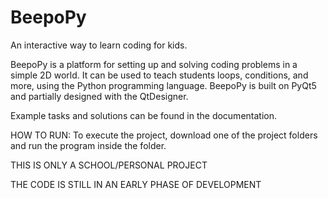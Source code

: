 # BeepoPy
An interactive way to learn coding for kids.

BeepoPy is a platform for setting up and solving coding problems in a simple 2D world.
It can be used to teach students loops, conditions, and more, using the Python programming language.
BeepoPy is built on PyQt5 and partially designed with the QtDesigner.

Example tasks and solutions can be found in the documentation.

HOW TO RUN:
To execute the project, download one of the project folders and run the program inside the folder.

THIS IS ONLY A SCHOOL/PERSONAL PROJECT

THE CODE IS STILL IN AN EARLY PHASE OF DEVELOPMENT
